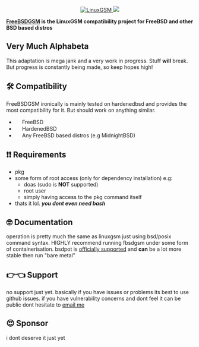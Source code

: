<p align="center">
	<a href="https://linuxgsm.com"><img src="https://cdn.t2v.city/content/vSKyC7YoiXXpaUMHd76H/freebsdgsm.sh/freebsdgsmv2.webp" alt="LinuxGSM">
	<img src="https://img.shields.io/badge/i_want-badges_:(-red">
</p>

**[FreeBSDGSM](https://freebsdgsm.sh) is the LinuxGSM compatibility project for FreeBSD and other BSD based distros**

## Very Much Alphabeta

This adaptation is mega jank and a very work in progress. Stuff **will** break. But progress is constantly being made, so keep hopes high!

## 🛠 Compatibility

FreeBSDGSM ironically is mainly tested on hardenedbsd and provides the most compatibility for it.
But should work on anything similar.

-   <span><img src="https://cdn.t2v.city/content/vSKyC7YoiXXpaUMHd76H/freebsdgsm.sh/300px-Freebsd.webp" width="15" height="15"></span> FreeBSD
-   <span><img src="https://cdn.t2v.city/content/vSKyC7YoiXXpaUMHd76H/freebsdgsm.sh/HardenedBSD.svg-1.webp" width="15" height="15"></span> HardenedBSD
-   <span><img src="https://cdn.t2v.city/content/vSKyC7YoiXXpaUMHd76H/freebsdgsm.sh/MidnightBSDLogo.svg.webp" width="15" height="15"></span> Any FreeBSD based distros (e.g MidnightBSD)

## ❗❗ Requirements

- pkg
- some form of root access (only for dependency installation) e.g:
  - doas (sudo is **NOT** supported)
  - root user
  - simply having access to the pkg command itself
- thats it lol. **_you dont even need bash_**

## 🤓 Documentation

operation is pretty much the same as linuxgsm just using bsd/posix command syntax.
HIGHLY recommend running fbsdgsm under some form of containerisation.
bsdpot is [officially supported](https://github.com/t2vee/freebsdgsm-pot) and **can** be a lot more stable then run "bare metal"

## 👉👈 Support

no support just yet. basically if you have issues or problems its best to use github issues.
if you have vulnerability concerns and dont feel it can be public dont hesitate to [email me](mailto:me@t2v.ch)

## 😍 Sponsor
i dont deserve it just yet


